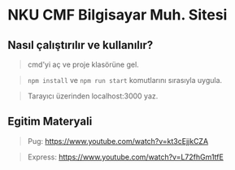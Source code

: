 # NKU CMF Bilgisayar Muh. Sitesi

## Nasıl çalıştırılır ve kullanılır?
> cmd'yi aç ve proje klasörüne gel.

> `npm install` ve `npm run start` komutlarını sırasıyla uygula.

> Tarayıcı üzerinden localhost:3000 yaz.

## Egitim Materyali

> Pug: https://www.youtube.com/watch?v=kt3cEjjkCZA

> Express: https://www.youtube.com/watch?v=L72fhGm1tfE